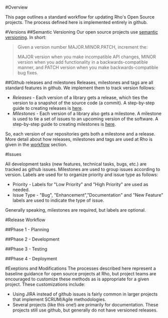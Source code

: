 #Overview

This page outlines a standard workflow for updating Rho's Open Source projects. The process defined here is implemented entirely in github. 

#Versions
##Semantic Versioning
Our open source projects use [semantic versioning](http://semver.org/). In short: 

> Given a version number MAJOR.MINOR.PATCH, increment the:
> 
> MAJOR version when you make incompatible API changes,
> MINOR version when you add functionality in a backwards-compatible manner, and
> PATCH version when you make backwards-compatible bug fixes.

##Github releases and milestones
Releases, milestones and tags are all standard features in github. We implement them to track version follows: 
- _Releases_ - Each version of a library gets a release, which ties the version to a snapshot of the source code (a commit). A    step-by-step guide to creating releases is [here](https://help.github.com/articles/creating-releases/). 
- _Milestones_ - Each version of a library also gets a milestone. A milestone is used to tie a set of issues to an upcoming version of the software. A step-by-step guide to creating milestones is [here](https://help.github.com/articles/creating-releases/).

So, each version of our repositories gets both a milestone and a release. More detail about how releases, milestones and tags are used at Rho is given in the [workflow](#workflow) section. 

#Issues

All development tasks (new features, technical tasks, bugs, etc.) are tracked as github issues. Milestones are used to group issues according to version. Labels are used for to organize priority and issue type as follows: 

- Priority - Labels for "Low Priority" and "High Priority" are used as needed. 
- Issue Type - "Bug", "Enhancement","Documentation" and "New Feature" labels are used to indicate the type of issue. 
 
Generally speaking, milestones are required, but labels are optional. 

#Release Workflow

##Phase 1 - Planning

##Phase 2 - Development

##Phase 3 - Testing

##Phase 4 - Deployment

#Exeptions and Modifications
The processes described here represent a baseline guidance for open source projects at Rho, but project teams are encouraged to customize these methods as is appropriate for a given project. These customizations include: 

- Using JIRA instead of github issues is fairly common in larger projects that implement SCRUM/Agile methodologies. 
- Several projects (like this one!) are primarily for documentation. These projects still use github, but generally do not have versioned releases. 


